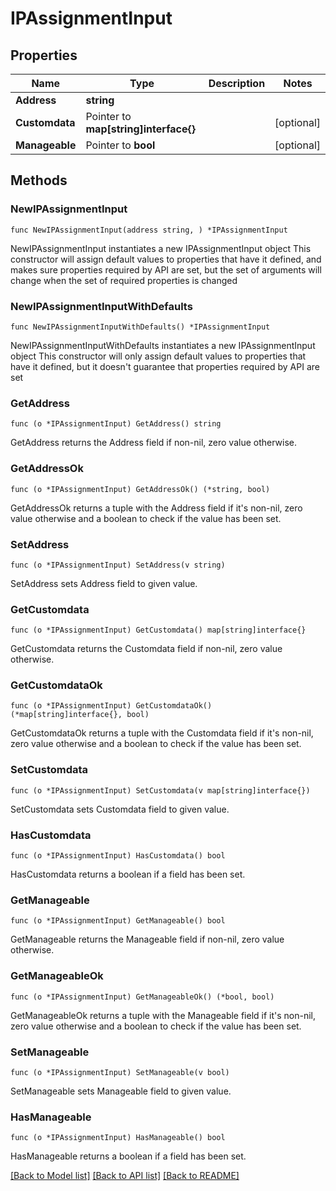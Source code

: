 # IPAssignmentInput

## Properties

Name | Type | Description | Notes
------------ | ------------- | ------------- | -------------
**Address** | **string** |  | 
**Customdata** | Pointer to **map[string]interface{}** |  | [optional] 
**Manageable** | Pointer to **bool** |  | [optional] 

## Methods

### NewIPAssignmentInput

`func NewIPAssignmentInput(address string, ) *IPAssignmentInput`

NewIPAssignmentInput instantiates a new IPAssignmentInput object
This constructor will assign default values to properties that have it defined,
and makes sure properties required by API are set, but the set of arguments
will change when the set of required properties is changed

### NewIPAssignmentInputWithDefaults

`func NewIPAssignmentInputWithDefaults() *IPAssignmentInput`

NewIPAssignmentInputWithDefaults instantiates a new IPAssignmentInput object
This constructor will only assign default values to properties that have it defined,
but it doesn't guarantee that properties required by API are set

### GetAddress

`func (o *IPAssignmentInput) GetAddress() string`

GetAddress returns the Address field if non-nil, zero value otherwise.

### GetAddressOk

`func (o *IPAssignmentInput) GetAddressOk() (*string, bool)`

GetAddressOk returns a tuple with the Address field if it's non-nil, zero value otherwise
and a boolean to check if the value has been set.

### SetAddress

`func (o *IPAssignmentInput) SetAddress(v string)`

SetAddress sets Address field to given value.


### GetCustomdata

`func (o *IPAssignmentInput) GetCustomdata() map[string]interface{}`

GetCustomdata returns the Customdata field if non-nil, zero value otherwise.

### GetCustomdataOk

`func (o *IPAssignmentInput) GetCustomdataOk() (*map[string]interface{}, bool)`

GetCustomdataOk returns a tuple with the Customdata field if it's non-nil, zero value otherwise
and a boolean to check if the value has been set.

### SetCustomdata

`func (o *IPAssignmentInput) SetCustomdata(v map[string]interface{})`

SetCustomdata sets Customdata field to given value.

### HasCustomdata

`func (o *IPAssignmentInput) HasCustomdata() bool`

HasCustomdata returns a boolean if a field has been set.

### GetManageable

`func (o *IPAssignmentInput) GetManageable() bool`

GetManageable returns the Manageable field if non-nil, zero value otherwise.

### GetManageableOk

`func (o *IPAssignmentInput) GetManageableOk() (*bool, bool)`

GetManageableOk returns a tuple with the Manageable field if it's non-nil, zero value otherwise
and a boolean to check if the value has been set.

### SetManageable

`func (o *IPAssignmentInput) SetManageable(v bool)`

SetManageable sets Manageable field to given value.

### HasManageable

`func (o *IPAssignmentInput) HasManageable() bool`

HasManageable returns a boolean if a field has been set.


[[Back to Model list]](../README.md#documentation-for-models) [[Back to API list]](../README.md#documentation-for-api-endpoints) [[Back to README]](../README.md)



